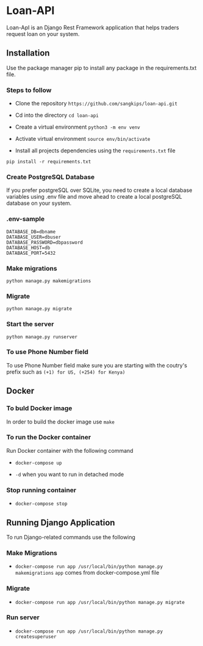 # Loan-API

Loan-ApI is an Django Rest Framework application that helps traders request loan on your system.

## Installation

Use the package manager pip to install any package in the requirements.txt file.

### Steps to follow

- Clone the repository `https://github.com/sangkips/loan-api.git`

- Cd into the directory `cd loan-api`

- Create a virtual environment `python3 -m env venv`

- Activate virtual environment `source env/bin/activate`

- Install all projects dependencies using the `requirements.txt` file

`pip install -r requirements.txt`

### Create PostgreSQL Database

If you prefer postgreSQL over SQLite, you need to create a local database variables using .env file and move ahead to create a local postgreSQL database on your system.

### .env-sample

```
DATABASE_DB=dbname
DATABASE_USER=dbuser
DATABASE_PASSWORD=dbpassword
DATABASE_HOST=db
DATABASE_PORT=5432
```

### Make migrations

`python manage.py makemigrations`

### Migrate

`python manage.py migrate`

### Start the server

`python manage.py runserver`

### To use Phone Number field

To use Phone Number field make sure you are starting with the coutry's prefix such as `(+1) for US, (+254) for Kenya)`

## Docker

### To buld Docker image

In order to build the docker image use `make`

### To run the Docker container

Run Docker container with the following command

- `docker-compose up`

- `-d` when you want to run in detached mode

### Stop running container

- `docker-compose stop`

## Running Django Application

To run Django-related commands use the following

### Make Migrations

- `docker-compose run app /usr/local/bin/python manage.py makemigrations`
  `app` comes from docker-compose.yml file

### Migrate

- `docker-compose run app /usr/local/bin/python manage.py migrate`

### Run server

- `docker-compose run app /usr/local/bin/python manage.py createsuperuser`
